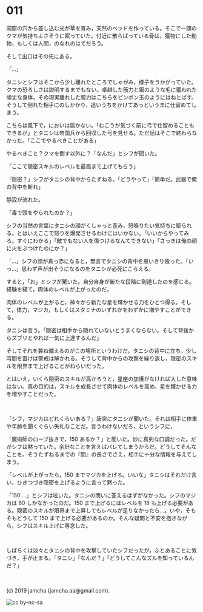 

# 011

洞窟の穴から差し込む光が草を育み，天然のベッドを作っている。そこで一頭のクマが気持ちよさそうに眠っていた。付近に散らばっている骨は，獲物にした動物，もしくは人間，のなれのはてだろう。

そして出口はその先にある。

「…」

タニシとシフはそこから少し離れたところでしゃがみ，様子をうかがっていた。クマの恐ろしさは説明するまでもない。卓越した筋力と鋼のような毛に覆われた頑丈な身体。その現実離れした腕力はこちらをピンポン玉のようにはねとばす。そうして倒れた相手にのしかかり，追いうちをかけてあっというまに仕留めてしまう。

こちらは風下で，においは届かない。「むこうが気づく前に弓で仕留めることもできるが」とタニシは帝国兵から回収した弓を見せる。ただ話はそこで終わらなかった。「ここでやるべきことがある」

やるべきこと？クマを倒す以外に？「なんだ」とシフが聞いた。

「ここで隠密スキルのレベルを最高まで上げてもらう」

「隠密？」シフがタニシの背中からたずねる。「どうやって」「簡単だ。武器で俺の背中を斬れ」

静寂が流れた。

「毒で頭をやられたのか？」

シフの当然の言葉にタニシの顔がくしゃっと歪み，怒鳴りたい気持ちに駆られる。とはいえここで怒りを爆発させるわけにはいかない。「いいからやってみろ。すぐにわかる」「敵でもない人を傷つけるなんてできない」「さっきは俺の顔に火をぶつけたのにか？」

「…」シフの顔が真っ赤になると，無言でタニシの背中を思いきり殴った。「いっ…」思わず声が出そうになるのをタニシが必死にこらえる。

すると，「お」とシフが驚いた。自分自身が新たな段階に到達したのを感じる。経験を経て，肉体のレベルが上がったのだ。

肉体のレベルが上がると，神々から新たな星を輝かせる力をひとつ得る。そして，体力，マジカ，もしくはスタミナのいずれかをわずかに増やすことができる。

タニシは言う。「隠密は相手から隠れていないとうまくならない。そして背後からズブリとやれば一気に上達するんだ」

そしてそれを兼ね備えるのがこの場所というわけだ。タニシの背中に立ち，少し時間を置けば警戒は解かれる。そうして背中からの攻撃を繰り返し，隠密のスキルを限界まで上げることがねらいだった。

とはいえ，いくら隠密のスキルが高かろうと，星座の加護がなければ大した意味はない。真の目的は，スキルを成長させて肉体のレベルを高め，星を輝かせる力を増やすことだった。

<br>

「シフ，マジカはどれくらいある？」唐突にタニシが聞いた。それは相手に体重や年齢を聞くぐらい失礼なことだ。言うわけないだろ，というシフに，

「魔術師のローブ抜きで，150 あるか？」と聞いた。妙に真剣な口調だった。だがシフは黙っていた。余計なことを言えばバレてしまうからだ。どうしてそんなことを。そうたずねるまでの『間』の長さでさえ，相手に十分な情報を与えてしまう。

「レベルが上がったら，150 までマジカを上げろ。いいな」タニシはそれだけ言い，ひきつづき隠密を上げるように言って黙った。

「150 …」とシフは呟いた。タニシの問いに答えるはずがなかった。シフのマジカは 60 しかなかったのだ。150 まで上げるにはレベルを 18 も上げる必要がある。隠密のスキルが限界まで上昇してもレベルが足りなかったら…。いや，そもそもどうして 150 まで上げる必要があるのか。そんな疑問と不安を抱きながら，シフはスキル上げに専念した。

<br>

しばらくは淡々とタニシの背中を攻撃していたシフだったが，ふとあることに気づき，手が止まる。「タニシ」「なんだ？」「どうしてこんなズルを知っているんだ？」

<br>
<br>
(c) 2019 jamcha (jamcha.aa@gmail.com).

![cc by-nc-sa](https://i.creativecommons.org/l/by-nc-sa/4.0/88x31.png)

